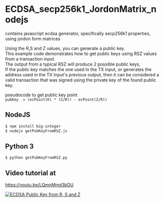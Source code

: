 # ECDSA_secp256k1_JordonMatrix_nodejs 
contains javascript ecdsa generator, specifically secp256k1 properties, using jordon form matrices

Using the R,S and Z values, you can generate a public key.  
This example code demonstrates how to get public keys using RSZ values from a transaction input.  
The output from a typical RSZ will produce 2 possible public keys,  
If the public key matches the one used in the TX input, or generates the address used in the TX Input's previous output, then it can be considered a valid transaction that was signed using the private key of the found public key.

pseudocode to get public key point  
`pubKey  = (ecPoint(K) * (S/R)) - ecPoint(Z/R))`

## NodeJS
```bash
$ npm install big-integer
$ nodejs getPubKeyFromRSZ.js
```

## Python 3
`$ python getPubKeyFromRSZ.py`

## Video tutorial at
https://youtu.be/LQmnMmd3bDU

[![ECDSA Public Key from R, S and Z](https://img.youtube.com/vi/LQmnMmd3bDU/0.jpg)](https://youtu.be/LQmnMmd3bDU)
